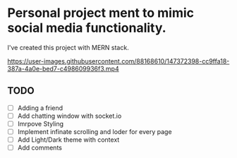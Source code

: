 
# Personal project ment to mimic social media functionality.
I've created this project with MERN stack.

https://user-images.githubusercontent.com/88168610/147372398-cc9ffa18-387a-4a0e-bed7-c498609936f3.mp4


## TODO
- [ ] Adding a friend
- [ ] Add chatting window with socket.io
- [ ] Imrpove Styling
- [ ] Implement infinate scrolling and loder for every page
- [ ] Add Light/Dark theme with context
- [ ] Add comments
